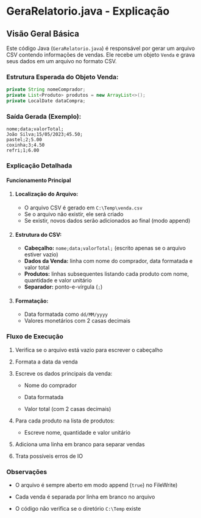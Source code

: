 # GeraRelatorio.java - Explicação

## Visão Geral Básica

Este código Java (`GeraRelatorio.java`) é responsável por gerar um arquivo CSV contendo informações de vendas. Ele recebe um objeto `Venda` e grava seus dados em um arquivo no formato CSV.

### Estrutura Esperada do Objeto Venda:
```java
private String nomeComprador;
private List<Produto> produtos = new ArrayList<>();
private LocalDate dataCompra;
```
### Saída Gerada (Exemplo):

```text
nome;data;valorTotal;
João Silva;15/05/2023;45.50;
pastel;2;5.00
coxinha;3;4.50
refri;1;6.00
```

### Explicação Detalhada

#### Funcionamento Principal

1. #### Localização do Arquivo:

   * O arquivo CSV é gerado em `C:\Temp\venda.csv`
   * Se o arquivo não existir, ele será criado
   * Se existir, novos dados serão adicionados ao final (modo append)

2. #### Estrutura do CSV:

    * **Cabeçalho:** `nome;data;valorTotal;` (escrito apenas se o arquivo estiver vazio)
    * **Dados da Venda:** linha com nome do comprador, data formatada e valor total
    * **Produtos:** linhas subsequentes listando cada produto com nome, quantidade e valor unitário
    * **Separador:** ponto-e-vírgula (`;`)
   
3. #### Formatação:
    * Data formatada como `dd/MM/yyyy`
    * Valores monetários com 2 casas decimais

### Fluxo de Execução

1. Verifica se o arquivo está vazio para escrever o cabeçalho

2. Formata a data da venda

3. Escreve os dados principais da venda:

    * Nome do comprador

    * Data formatada

    * Valor total (com 2 casas decimais)

4. Para cada produto na lista de produtos:

    * Escreve nome, quantidade e valor unitário

5. Adiciona uma linha em branco para separar vendas

6. Trata possíveis erros de IO

### Observações

* O arquivo é sempre aberto em modo append (`true`) no FileWrite)

* Cada venda é separada por linha em branco no arquivo

* O código não verifica se o diretório `C:\Temp` existe








